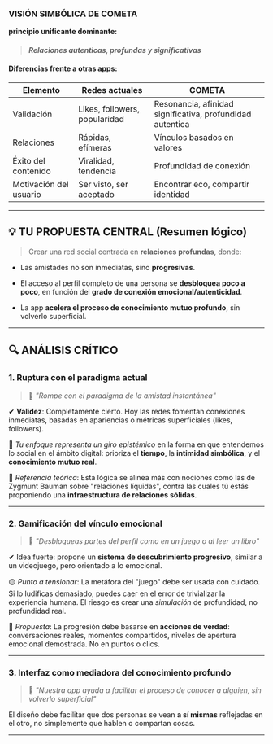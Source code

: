 
### VISIÓN SIMBÓLICA DE COMETA

**principio unificante dominante:**

> #### _Relaciones autenticas, profundas y significativas_

#### Diferencias frente a otras apps:

| Elemento               | Redes actuales                | COMETA                                                    |
| ---------------------- | ----------------------------- | --------------------------------------------------------- |
| Validación             | Likes, followers, popularidad | Resonancia, afinidad significativa, profundidad autentica |
| Relaciones             | Rápidas, efímeras             | Vínculos basados en valores                               |
| Éxito del contenido    | Viralidad, tendencia          | Profundidad de conexión                                   |
| Motivación del usuario | Ser visto, ser aceptado       | Encontrar eco, compartir identidad                        |


---

## 💡 TU PROPUESTA CENTRAL (Resumen lógico)

> Crear una red social centrada en **relaciones profundas**, donde:

- Las amistades no son inmediatas, sino **progresivas**.

- El acceso al perfil completo de una persona se **desbloquea poco a poco**, en función del **grado de conexión emocional/autenticidad**.

- La app **acelera el proceso de conocimiento mutuo profundo**, sin volverlo superficial.


---

## 🔍 ANÁLISIS CRÍTICO

### 1. **Ruptura con el paradigma actual**

> 🔴 _"Rompe con el paradigma de la amistad instantánea"_

✔ **Validez**: Completamente cierto. Hoy las redes fomentan conexiones inmediatas, basadas en apariencias o métricas superficiales (likes, followers).

🧠 _Tu enfoque representa un giro epistémico_ en la forma en que entendemos lo social en el ámbito digital: prioriza el **tiempo**, la **intimidad simbólica**, y el **conocimiento mutuo real**.

📌 _Referencia teórica_: Esta lógica se alinea más con nociones como las de Zygmunt Bauman sobre "relaciones líquidas", contra las cuales tú estás proponiendo una **infraestructura de relaciones sólidas**.

---

### 2. **Gamificación del vínculo emocional**

> 🔴 _"Desbloqueas partes del perfil como en un juego o al leer un libro"_

✔ Idea fuerte: propone un **sistema de descubrimiento progresivo**, similar a un videojuego, pero orientado a lo emocional.

🟡 _Punto a tensionar_: La metáfora del "juego" debe ser usada con cuidado. Si lo ludificas demasiado, puedes caer en el error de trivializar la experiencia humana. El riesgo es crear una _simulación_ de profundidad, no profundidad real.

📌 _Propuesta_: La progresión debe basarse en **acciones de verdad**: conversaciones reales, momentos compartidos, niveles de apertura emocional demostrada. No en puntos o clics.

---

### 3. **Interfaz como mediadora del conocimiento profundo**

> 🔴 _"Nuestra app ayuda a facilitar el proceso de conocer a alguien, sin volverlo superficial"_

El diseño debe facilitar que dos personas se vean **a sí mismas** reflejadas en el otro, no simplemente que hablen o compartan cosas.

---
